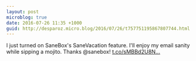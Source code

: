 ```yaml
---
layout: post
microblog: true
date: 2016-07-26 11:35 +1000
guid: http://desparoz.micro.blog/2016/07/26/t757751195867807744.html
---
```

I just turned on SaneBox's SaneVacation feature. I'll enjoy my email sanity while sipping a mojito. Thanks @sanebox! [t.co/sMBBd2U8N...](https://t.co/sMBBd2U8NI)
